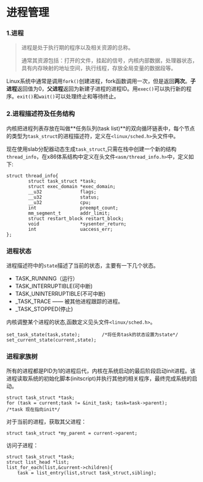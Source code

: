 # 进程管理
### 1.进程
> 进程是处于执行期的程序以及相关资源的总称。
> 
> 通常其资源包括：打开的文件，挂起的信号，内核内部数据，处理器状态，具有内存映射的地址空间，执行线程，存放全局变量的数据段等。

Linux系统中通常是调用`fork()`创建进程，fork函数调用一次，但是返回**两次**。**子进程**返回值为0，**父进程**返回为新建子进程的进程ID。用`exec()`可以执行新的程序。`exit()`和`wait()`可以处理终止和等待终止。

### 2.进程描述符及任务结构
内核把进程列表存放在叫做**任务队列(task list)**的双向循环链表中，每个节点的类型为`task_struct`的进程描述符，定义在`<linux/sched.h>`头文件中。

现在使用slab分配器动态生成`task_struct`,只需在栈中创建一个新的结构`thread_info`，在x86体系结构中定义在头文件`<asm/thread_info.h>`中，定义如下:

    struct thread_info{
            struct task_struct *task;
            struct exec_domain *exec_domain;
            __u32              flags;
            __u32              status;
            __u32              cpu;
            int                preempt_count;
            mm_segment_t       addr_limit;
            struct restart_block restart_block;
            void               *sysenter_return;
            int                uaccess_err;
	};
### 进程状态
进程描述符中的`state`描述了当前的状态，主要有一下几个状态。
* TASK_RUNNING（运行）
* TASK_INTERRUPTIBLE(可中断)
* TASK_UNINTERRUPTIBLE(不可中断)
* \_TASK_TRACE —— 被其他进程跟踪的进程。
* \_TASK_STOPPED(停止)

内核调整某个进程的状态,函数定义见头文件`<linux/sched.h>`。

	set_task_state(task,state);        /*将任务task的状态设置为state*/
    set_current_state(current,state);
 ### 进程家族树
所有的进程都是PID为1的进程后代，内核在系统启动的最后阶段启动init进程。该进程读取系统的初始化脚本(initscript)并执行其他的相关程序，最终完成系统的启动。

	struct task_struct *task;
    for (task = current;task != &init_task; task=task->parent);
    /*task 现在指向init*/

对于当前的进程，获取其父进程：

	struct task_struct *my_parent = current->parent;
访问子进程：
	
    struct task_struct *task;
    struct list_head *list;
    list_for_each(list,&current->children){
    	task = list_entry(list,struct task_struct,sibling);
    
